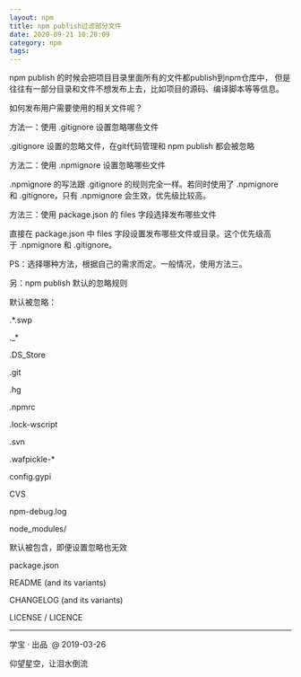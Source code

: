 ```yaml
---
layout: npm
title: npm publish过滤部分文件
date: 2020-09-21 10:20:09
category: npm
tags:
---
```

npm publish 的时候会把项目目录里面所有的文件都publish到npm仓库中， 但是往往有一部分目录和文件不想发布上去，比如项目的源码、编译脚本等等信息。

如何发布用户需要使用的相关文件呢？
<!--more-->

方法一：使用 .gitignore 设置忽略哪些文件

.gitignore 设置的忽略文件，在git代码管理和 npm publish 都会被忽略

方法二：使用 .npmignore 设置忽略哪些文件

.npmignore 的写法跟 .gitignore 的规则完全一样。若同时使用了 .npmignore和 .gitignore，只有 .npmignore 会生效，优先级比较高。

方法三：使用 package.json 的 files 字段选择发布哪些文件

直接在 package.json 中 files 字段设置发布哪些文件或目录。这个优先级高于 .npmignore 和 .gitignore。

PS：选择哪种方法，根据自己的需求而定。一般情况，使用方法三。



另：npm publish 默认的忽略规则

默认被忽略：

.*.swp

._*

.DS_Store

.git

.hg

.npmrc

.lock-wscript

.svn

.wafpickle-*

config.gypi

CVS

npm-debug.log

node_modules/

默认被包含，即便设置忽略也无效

package.json

README (and its variants)

CHANGELOG (and its variants)

LICENSE / LICENCE


------
学宝 · 出品  @ 2019-03-26

仰望星空，让泪水倒流